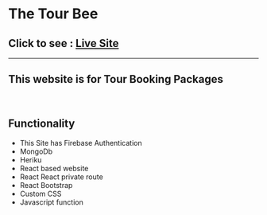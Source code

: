 <h1>The Tour Bee</h1>

  <h2> Click to see  :  <a href="https://the-tour-bee.netlify.app/">Live Site</a></h2>
  
<hr>

<h2>This website is for Tour Booking Packages</h2>
<br>
<h2>Functionality</h2>
<ul> 
<li>This Site has Firebase Authentication</li>
 <li>MongoDb</li>
   <li>Heriku</li>
<li>React based website</li>
<li>React React private route</li>
<li>React Bootstrap</li>
<li>Custom CSS</li>
<li>Javascript function</li>

</ul>
